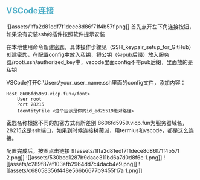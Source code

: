 ## <font color="#4bacc6"> VSCode连接</font>

![[assets/1ffa2d81edf7f1dece8d86f71f4b57f.png]]
首先点开左下角连接按钮，如果没有安装ssh的插件按照软件提示安装

在本地使用命令新建密匙，具体操作步骤见（SSH_keypair_setup_for_GitHub）创建密匙，在配置config中放入私钥，将公钥（带pub后缀）放入服务器/root/.ssh/authorized_key中，vscode里面config不带pub后缀，里面放的是私钥

VSCode打开C:\Users\your_user_name\.ssh里面的config文件，添加内容：
```
Host 8606fd5959.vicp.fun</font>
    User root
    Port 28215
    IdentityFile <这个应该是你的id_ed25519绝对路径>
```
密匙名称根据不同的加密方式有所差别
8606fd5959.vicp.fun为服务器域名，28215这是ssh端口，如果到时候连接树莓派，用termius和vscode，都是这么连接。

配置完成后，按图点击链接
![[assets/1ffa2d81edf7f1dece8d86f71f4b57f 2.png]]
![[assets/530bcd1287b9daae311bd6a7d0d8f6e 1.png]]
![[assets/c289f87ef103efb2964dd7c4dacb4e9.png]]
![[assets/c68058356f448e566b6677b9455f17a 1.png]]